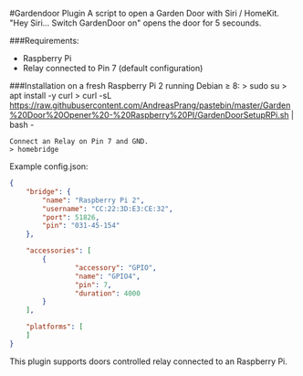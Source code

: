 #Gardendoor Plugin
A script to open a Garden Door with Siri / HomeKit. "Hey Siri... Switch GardenDoor on" opens the door for 5 secounds.

###Requirements:
-  Raspberry Pi 
-  Relay connected to Pin 7 (default configuration)

###Installation on a fresh Raspberry Pi 2 running Debian ≥ 8:
    > sudo su
    > apt install -y curl
    > curl -sL https://raw.githubusercontent.com/AndreasPrang/pastebin/master/Garden%20Door%20Opener%20-%20Raspberry%20PI/GardenDoorSetupRPi.sh | bash -
    
    Connect an Relay on Pin 7 and GND.
    > homebridge

Example config.json:
```JSON
{
    "bridge": {
        "name": "Raspberry Pi 2",
        "username": "CC:22:3D:E3:CE:32",
        "port": 51826,
        "pin": "031-45-154"
    },

    "accessories": [
        {
                "accessory": "GPIO",
                "name": "GPIO4",
                "pin": 7,
                "duration": 4000
        }
    ],

    "platforms": [
    ]
}

```

This plugin supports doors controlled relay connected to an Raspberry Pi.
